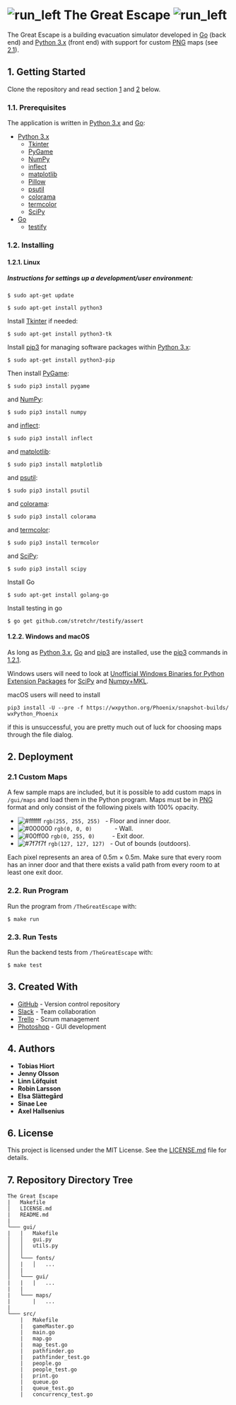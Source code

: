 # ![run_left](http://i.imgur.com/qT9yxGX.png) The Great Escape ![run_left](http://i.imgur.com/ttqg197.png)
The Great Escape is a building evacuation simulator developed in [Go](https://golang.org/) (back end) and [Python 3.x](https://www.python.org/downloads/) (front end) with support for custom [PNG](https://en.wikipedia.org/wiki/Portable_Network_Graphics) maps (see [2.1](https://github.com/TobiasHiort/TheGreatEscape#21-custom-maps)).




## 1. Getting Started
Clone the repository and read section [1](https://github.com/TobiasHiort/TheGreatEscape#1-getting-started) and [2](https://github.com/TobiasHiort/TheGreatEscape#2-deployment) below.
### 1.1. Prerequisites
The application is written in [Python 3.x](https://www.python.org/downloads/) and [Go](https://golang.org/):
* [Python 3.x](https://www.python.org/downloads/)
    * [Tkinter](https://wiki.python.org/moin/TkInter)
    * [PyGame](https://www.pygame.org/wiki/GettingStarted#PygameInstallation)
    * [NumPy](https://www.scipy.org/scipylib/building/index.html#building)
    * [inflect](https://pypi.python.org/pypi/inflect)
    * [matplotlib](https://matplotlib.org/users/installing.html)
    * [Pillow](https://pillow.readthedocs.io/en/latest/installation.html)
    * [psutil](https://pypi.python.org/pypi/psutil)
    * [colorama](https://pypi.python.org/pypi/colorama)
    * [termcolor](https://pypi.python.org/pypi/termcolor)
    * [SciPy](https://www.scipy.org/install.html)
* [Go](https://golang.org/)
    * [testify](https://github.com/stretchr/testify)
### 1.2. Installing
#### 1.2.1.  Linux
##### Instructions for settings up a development/user environment:
```
$ sudo apt-get update
```
```
$ sudo apt-get install python3
```
Install [Tkinter](https://wiki.python.org/moin/TkInter) if needed:
```
$ sudo apt-get install python3-tk
```
Install [pip3](https://pypi.python.org/pypi/pip) for managing software packages within [Python 3.x](https://www.python.org/downloads/):
```
$ sudo apt-get install python3-pip
```
Then install [PyGame](https://www.pygame.org/wiki/GettingStarted#PygameInstallation):
```
$ sudo pip3 install pygame
```
and [NumPy](https://www.scipy.org/scipylib/building/index.html#building):
```
$ sudo pip3 install numpy
```
and [inflect](https://pypi.python.org/pypi/inflect):
```
$ sudo pip3 install inflect
```
and [matplotlib](https://matplotlib.org/users/installing.html):
```
$ sudo pip3 install matplotlib
```
and [psutil](https://pypi.python.org/pypi/psutil):
```
$ sudo pip3 install psutil
```
and [colorama](https://pypi.python.org/pypi/colorama):
```
$ sudo pip3 install colorama
```
and [termcolor](https://pypi.python.org/pypi/termcolor):
```
$ sudo pip3 install termcolor
```
and [SciPy](https://www.scipy.org/install.html):
```
$ sudo pip3 install scipy
```
Install Go
```
$ sudo apt-get install golang-go
```
Install testing in go
```
$ go get github.com/stretchr/testify/assert
```

#### 1.2.2. Windows and macOS
As long as [Python 3.x](https://www.python.org/downloads/), [Go](https://golang.org/) and [pip3](https://pypi.python.org/pypi/pip) are installed, use the [pip3](https://pypi.python.org/pypi/pip) commands in [1.2.1](https://github.com/TobiasHiort/TheGreatEscape#121--linux).

Windows users will need to look at [Unofficial Windows Binaries for Python Extension Packages](http://www.lfd.uci.edu/~gohlke/pythonlibs/#scipy) for [SciPy](https://www.scipy.org/install.html) and [Numpy+MKL](http://www.lfd.uci.edu/~gohlke/pythonlibs/#numpy).

macOS users will need to install 
```
pip3 install -U --pre -f https://wxpython.org/Phoenix/snapshot-builds/ wxPython_Phoenix
```
if this is unsuccessful, you are pretty much out of luck for choosing maps through the file dialog.


## 2. Deployment
### 2.1 Custom Maps
A few sample maps are included, but it is possible to add custom maps in `/gui/maps` and load them in the Python program. Maps must be in [PNG](https://en.wikipedia.org/wiki/Portable_Network_Graphics) format and only consist of the following pixels with 100% opacity.
- ![#ffffff](https://placehold.it/15/ffffff/000000?text=+) `rgb(255, 255, 255)` &nbsp;&nbsp;- Floor and inner door.
- ![#000000](https://placehold.it/15/000000/000000?text=+) `rgb(0, 0, 0)` &nbsp;&nbsp;&nbsp;&nbsp;&nbsp;&nbsp;&nbsp;&nbsp;&nbsp;&nbsp;&nbsp; - Wall.
- ![#00ff00](https://placehold.it/15/00ff00/000000?text=+) `rgb(0, 255, 0)` &nbsp;&nbsp;&nbsp;&nbsp;&nbsp;&nbsp;&nbsp;&nbsp; - Exit door.
- ![#7f7f7f](https://placehold.it/15/7f7f7f/000000?text=+) `rgb(127, 127, 127)` &nbsp;&nbsp;- Out of bounds (outdoors).

Each pixel represents an area of 0.5m × 0.5m. Make sure that every room has an inner door and that there exists a valid path from every room to at least one exit door.

### 2.2. Run Program
Run the program from `/TheGreatEscape` with:
```
$ make run
```
### 2.3. Run Tests
Run the backend tests from `/TheGreatEscape` with:
```
$ make test
```

## 3. Created With
* [GitHub](https://github.com/) - Version control repository
* [Slack](https://slack.com/) - Team collaboration
* [Trello](https://trello.com/) - Scrum management
* [Photoshop](http://www.adobe.com/products/photoshop.html) - GUI development

## 4. Authors
* **Tobias Hiort**
* **Jenny Olsson**
* **Linn Löfquist**
* **Robin Larsson**
* **Elsa Slättegård**
* **Sinae Lee**
* **Axel Hallsenius**

## 6. License
This project is licensed under the MIT License. See the [LICENSE.md](https://github.com/TobiasHiort/TheGreatEscape/blob/master/LICENSE.md) file for details.

## 7. Repository Directory Tree
```
The Great Escape
|   Makefile
│   LICENSE.md
|   README.md
|
└─── gui/
|   |   Makefile
│   │   gui.py
│   │   utils.py
│   │
│   └─── fonts/
│   |   │   ...
│   |
│   └─── gui/
|   |   |   ... 
|   |
|   └─── maps/
|       |   ...
|
└─── src/
    |   Makefile
    |   gameMaster.go 
    |   main.go
    |   map.go
    |   map_test.go
    |   pathfinder.go
    |   pathfinder_test.go
    |   people.go
    |   people_test.go
    |   print.go 
    |   queue.go
    |   queue_test.go
    |   concurrency_test.go
```
